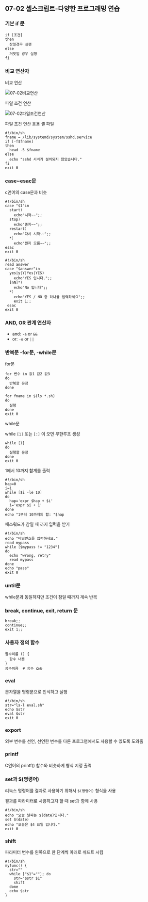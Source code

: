 ## 07-02 셸스크립트-다양한 프로그래밍 연습

### 기본 if 문

```shell
if [조건]
then
  참일경우 실행
else
  거짓일 경우 실행
fi
```

### 비교 연산자

비교 연산

![07-02비교연산](assets/07-02비교연산.png)

파일 조건 연산

![07-02파일조건연산](./assets/07-02파일조건연산.png)

파일 조건 연산 응용 셸 파일

```shell
#!/bin/sh
fname = /lib/systemd/system/sshd.service
if [-f$fname]
then
  head -5 $fname
else
  echo "sshd 서버가 설치되지 않았습니다."
fi
exit 0
```

### case~esac문

c언어의 case문과 비슷

```shell
#!/bin/sh
case "$1"in
  start)
    echo"시작~~";;
  stop)
    echo"중지~~";;
  restart)
    echo"다시 시작~~";;
  *)
    echo"뭔지 모름~~";;
esac
exit 0
```

```shell
#!/bin/sh
read answer
case "$answer"in
  yes|y|Y|Yes|YES)
    echo"YES 입니다.";;
  [nN]*)
    echo"No 입니다";;
  *)
    echo"YES / NO 중 하나를 입력하세요";;
    exit 1;;
 esac
exit 0
```

### AND, OR 관계 연산자

- and: `-a` or `&&`
- or: `-o` or `||`

### 반복문 -for문, -while문

for문

```shell
for 변수 in 값1 값2 값3
do
  반복할 문장
done
```

```shell
for fname in $(ls *.sh)
do
  실행
done
exit 0
```

while문

while `[1]` 또는 `[:]` 이 오면 무한루프 생성

```shell
while [1]
do
  실행할 문장
done
exit 0
```

1에서 10까지 합계를 출력

```shell
#!/bin/sh
hap=0
i=1
while [$i -le 10]
do
  hap='expr $hap + $i'
  i='expr $i + 1'
done
echo "1부터 10까지의 합: "$hap
```

패스워드가 참일 때 까지 입력을 받기

```shell
#!/bin/sh
echo "비밀번호를 입력하세요."
read mypass
while [$mypass != "1234"]
do
  echo "wrong, retry"
  read mypass
done
echo "pass"
exit 0
```

### until문

while문과 동일하지만 조건이 참일 때까지 계속 반복

### break, continue, exit, return 문

```shell
break;;
continue;;
exit 1;;
```

### 사용자 정의 함수

```shell
함수이름 () {
  함수 내용
}
함수이름  # 함수 호출
```

### eval

문자열을 명령문으로 인식하고 실행

```shell
#!/bin/sh
str="ls-l eval.sh"
echo $str
eval $str
exit 0
```

### export

외부 변수를 선언, 선언한 변수를 다른 프로그램에서도 사용할 수 있도록 도와줌

### printf

C언어의 printf() 함수와 비슷하게 형식 지정 출력

### set과 $(명령어)

리눅스 명령어를 결과로 사용하기 위해서 `$(명령어)` 형식을 사용

결과를 파라미터로 사용하고자 할 때 set과 함께 사용

```shell
#!/bin/sh
echo "오늘 날짜는 $(date)입니다."
set $(date)
echo "오늘은 $4 요일 입니다."
exit 0
```

### shift

파라미터 변수를 왼쪽으로 한 단계씩 아래로 쉬프트 시킴

```shell
#!/bin/sh
myfunc() {
  str=""
  while ["$1"=""]; do
    str="$str $1"
    shift
  done
  echo $str
}
```
